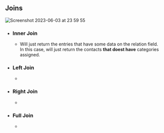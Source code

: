 

## Joins
![Screenshot 2023-06-03 at 23 59 55](https://github.com/gustavos00/personal-notes/assets/73289907/34448325-9009-4312-936a-03bd9081b162)

- ### Inner Join
  - Will just return the entries that have some data on the relation field. In this case, will just return the contacts **that doest have** categories assigned.
- ### Left Join
  - 
- ### Right Join
  - 
- ### Full Join
  - 
